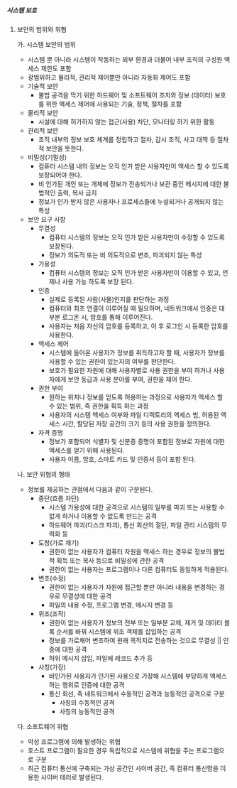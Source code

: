 ##### 시스템 보호 

1. 보안의 범위와 위협

   가. 시스템 보안의 범위

   - 시스템 뿐 아니라 시스템이 작동하는 외부 환경과 더불어 내부 조직의 구성원 액세스 제한도 포함
   - 광범위하고 물리적, 관리적 제어뿐만 아니라 자동화 제어도 포함
   - 기술적 보안
     - 불법 공격을 막기 위한 하드웨어 및 소프트웨어 조치와 정보 (데이터) 보호를 위한 액세스 제어에 사용되는 기술, 정책, 절차를 포함
   - 물리적 보안
     - 시설에 대해 허가하지 않는 접근(사용) 차단, 모니터링 하기 위한 활동
   - 관리적 보안
     - 조직 내부의 정보 보호 체계를 정립하고 절차, 감시 조직, 사고 대책 등 절차적 보안을 뜻한다.
   - 비밀성(기밀성)
     - 컴퓨터 시스탬 내의 정보는 오직 인가 받은 사용자만이 액세스 할 수 있도록 보장되어야 한다.
     - 비 인가된 개인 또는 개체에 정보가 전송되거나 보관 중인 메시지에 대한 불법적인 출력, 복사 금지
     - 정보가 인가 받지 않은 사용자나 프로세스들에 누설되거나 공개되지 않는 특성
   - 보안 요구 사항
     - 무결성
       - 컴퓨터 시스템의 정보는 오직 인가 받은 사용자만이 수정할 수 있도록 보장된다.
       - 정보가 의도적 또는 비 의도적으로 변조, 파괴되지 않는 특성
     - 가용성
       - 컴퓨터 시스템의 정보는 오직 인가 받은 사용자만이 이용할 수 있고, 언제나 사용 가능 하도록 보장 된다.
     - 인증
       - 실제로 등록된 사람(사물)인지를 판단하는 과정 
       - 컴퓨터와 최초 연결이 이루어질 때 필요하며, 네트워크에서 인증은 대부분 로그온 시, 암호를 통해 이루어진다.
       - 사용자는 처음 자신의 암호를 등록하고, 이 후 로그인 시 등록한 암호를 사용한다.
     - 액세스 제어
       - 시스템에 들어온 사용자가 정보를 취득하고자 할 때, 사용자가 정보를 사용할 수 있는 권한이 있는지의 여부를 판단한다.
       - 보호가 필요한 자원에 대해 사용자별로 사용 권한을 부여 하거나 사용자에게 보안 등급과 사용 분야를 부여, 권한을 제어 한다.
     - 권한 부여
       - 원하는 위치나 정보를 얻도록 허용하는 과정으로 사용자가 액세스 할 수 있는 범위, 즉 권한을 획득 하는 과정
       - 사용자의 시스템 액세스 여부와 파일 디렉토리의 액세스 빔, 허용된 액세스 시간, 할당된 저장 공간의 크기 등의 사용 권한을 정의한다.
     - 자격 증명
       - 정보가 포함되어 식별자 및 신분증 증명이 포함된 정보로 자원에 대한 액세스를 얻기 위해 사용된다.
       - 사용자 이름, 암호, 스마트 카드 및 인증서 등이 포함 된다.

   나. 보안 위협의 형태

   - 정보를 제공하는 관점에서 다음과 같이 구분된다.
     - 중단(흐름 차단)
       - 시스템 가용성에 대한 공격으로 시스템의 일부를 파괴 또는 사용할 수 없게 하거나 이용할 수 없도록 만드는 공격
       - 하드웨어 파괴(디스크 파괴), 통신 회선의 절단, 파일 관리 시스템의 무력화 등
     - 도청(가로 채기)
       - 권한이 없는 사용자가 컴퓨터 자원을 액세스 하는 경우로 정보의 불법적 획득 또는 복사 등으로 비밀성에 관한 공격
       - 권한이 없는 사용자는 프로그램이나 다른 컴퓨터도 동일하게 적용된다.
     - 변조(수정)
       - 권한이 없는 사용자가 자원에 접근할 뿐만 아니라 내용을 변경하는 경우로 무결성에 대한 공격
       - 파일의 내용 수정, 프로그램 변경, 메시지 변경 등
     - 위조(조작)
       - 권한이 없는 사용자가 정보의 전부 또는 일부분 교체, 제거 및 데이터 블록 순서를 바꿔 시스템에 위조 객체를 삽입하는 공격
       - 정보를 가로채어 변조하여 원래 목적지로 전송하는 것으로 무결성 || 인증에 대한 공격
       - 허위 메시지 삽입, 파일에 레코드 추가 등
     - 사칭(가장)
       - 비인가된 사용자가 인가된 사용으로 가장해 시스템에 부당하게 액세스하는 행위로 인증에 대한 공격
       - 통신 회선, 즉 네트워크에서 수동적인 공격과 능동적인 공격으로 구분
         - 사칭의 수동적인 공격
         - 사칭의 능동적인 공격

   다. 소프트웨어 위협

   - 악성 프로그램에 의해 발생하는 위협
   - 호스트 프로그램이 필요한 경우 독립적으로 시스템에 위협을 주는 프로그램으로 구분
   - 최근 컴퓨터 통신에 구축되는 가상 공간인 사이버 공간, 즉 컴퓨터 통신망을 이용한 사이버 테러로 발생된다.

   
